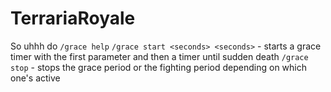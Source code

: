 # TerrariaRoyale
So uhhh do `/grace help`
`/grace start <seconds> <seconds>` - starts a grace timer with the first parameter and then a timer until sudden death
`/grace stop` - stops the grace period or the fighting period depending on which one's active
